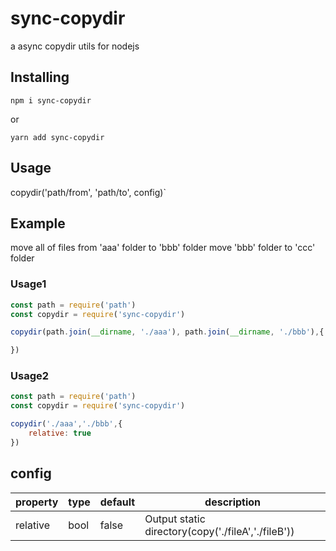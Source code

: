 # sync-copydir
a async copydir utils for nodejs

## Installing

```
npm i sync-copydir
```
or 

```
yarn add sync-copydir
```

## Usage

copydir('path/from', 'path/to', config)`

## Example
move all of files from 'aaa' folder to 'bbb' folder
move 'bbb' folder to 'ccc' folder

### Usage1

```javascript
const path = require('path')
const copydir = require('sync-copydir')

copydir(path.join(__dirname, './aaa'), path.join(__dirname, './bbb'),{

})


```

### Usage2

```javascript
const path = require('path')
const copydir = require('sync-copydir')

copydir('./aaa','./bbb',{
    relative: true
})


```

## config
| property     | type       | default | description   | 
| -------- | ---------- | ------ |------ |
| relative | bool   | false | Output static directory(copy('./fileA','./fileB'))  |
